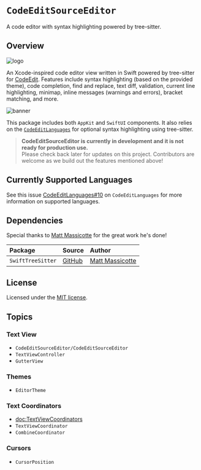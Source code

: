 # ``CodeEditSourceEditor``

A code editor with syntax highlighting powered by tree-sitter. 

## Overview

![logo](codeeditsourceeditor-logo)

An Xcode-inspired code editor view written in Swift powered by tree-sitter for [CodeEdit](https://github.com/CodeEditApp/CodeEdit). Features include syntax highlighting (based on the provided theme), code completion, find and replace, text diff, validation, current line highlighting, minimap, inline messages (warnings and errors), bracket matching, and more.

![banner](preview)

This package includes both `AppKit` and `SwiftUI` components. It also relies on the [`CodeEditLanguages`](https://github.com/CodeEditApp/CodeEditLanguages) for optional syntax highlighting using tree-sitter. 

> **CodeEditSourceEditor is currently in development and it is not ready for production use.** <br> Please check back later for updates on this project. Contributors are welcome as we build out the features mentioned above!

## Currently Supported Languages

See this issue [CodeEditLanguages#10](https://github.com/CodeEditApp/CodeEditLanguages/issues/10) on `CodeEditLanguages` for more information on supported languages.

## Dependencies

Special thanks to [Matt Massicotte](https://twitter.com/mattie) for the great work he's done!

| Package | Source | Author |
| :- | :- | :- |
| `SwiftTreeSitter` | [GitHub](https://github.com/ChimeHQ/SwiftTreeSitter) | [Matt Massicotte](https://twitter.com/mattie) |

## License

Licensed under the [MIT license](https://github.com/CodeEditApp/CodeEdit/blob/main/LICENSE.md).

## Topics

### Text View

- ``CodeEditSourceEditor/CodeEditSourceEditor``
- ``TextViewController``
- ``GutterView``

### Themes

- ``EditorTheme``

### Text Coordinators

- <doc:TextViewCoordinators>
- ``TextViewCoordinator``
- ``CombineCoordinator`` 

### Cursors

- ``CursorPosition``
